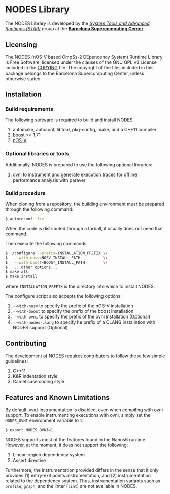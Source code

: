 # NODES Library

The NODES Library is developed by the [*System Tools and Advanced Runtimes (STAR)*](https://www.bsc.es/discover-bsc/organisation/scientific-structure/system-tools-and-advanced-runtimes) group
at the [**Barcelona Supercomputing Center**](http://www.bsc.es/).

## Licensing

The NODES (nOS-V based OmpSs-2 DEpendency System) Runtime Library is
Free Software, licensed under the clauses of the GNU GPL v3 License
included in the [COPYING](COPYING) file. The copyright of the files
included in this package belongs to the Barcelona Supercomputing
Center, unless otherwise stated.

## Installation

### Build requirements

The following software is required to build and install NODES:

1. automake, autoconf, libtool, pkg-config, make, and a C++11 compiler
1. [boost](http://boost.org) >= 1.71
1. [nOS-V](https://github.com/bsc-pm/nos-v)

### Optional libraries or tools

Additionally, NODES is prepared to use the following optional libraries:

1. [ovni](https://ovni.readthedocs.io/en/master/) to instrument and generate execution traces for offline performance analysis with paraver

### Build procedure

When cloning from a repository, the building environment must be prepared through the following command:

```sh
$ autoreconf -fiv
```

When the code is distributed through a tarball, it usually does not need that command.

Then execute the following commands:

```sh
$ ./configure --prefix=INSTALLATION_PREFIX \\
$   --with-nosv=NOSV_INSTALL_PATH          \\
$   --with-boost=BOOST_INSTALL_PATH        \\
$   ...other options...
$ make all
$ make install
```

where `INSTALLATION_PREFIX` is the directory into which to install NODES.

The configure script also accepts the following options:

1. `--with-nosv` to specify the prefix of the nOS-V installation
1. `--with-boost` to specify the prefix of the boost installation
1. `--with-ovni` to specify the prefix of the ovni installation (Optional)
1. `--with-nodes-clang` to specify he prefix of a CLANG installation with NODES support (Optional)

## Contributing

The development of NODES requires contributors to follow these few simple guidelines:

1. C++11
1. K&R indentation style
1. Camel case coding style

## Features and Known Limitations

By default, `ovni` instrumentation is disabled, even when compiling with ovni support. To
enable instrumenting executions with ovni, simply set the `NODES_OVNI` environment variable to `1`:

```sh
$ export NODES_OVNI=1
```

NODES supports most of the features found in the Nanos6 runtime. However, at the moment, it does not support the following:
1. Linear-region dependency system
1. Assert directive

Furthermore, the instrumentation provided differs in the sense that it only provides (1) entry-exit points instrumentation, and (2) instrumentation related to the dependency system. Thus, instrumentation variants such as `profile`, `graph`, and the linter (`lint`) are not available in NODES.
